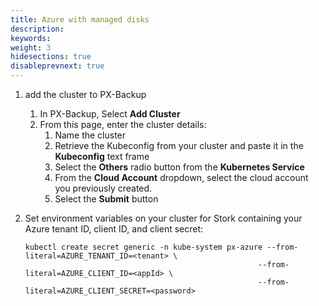 ```yaml
---
title: Azure with managed disks
description: 
keywords: 
weight: 3
hidesections: true
disableprevnext: true
---
```


<!-- AKS starts at 28:34 -->

1. add the cluster to PX-Backup
    1. In PX-Backup, Select **Add Cluster**
    2. From this page, enter the cluster details:
        1. Name the cluster
        2. Retrieve the Kubeconfig from your cluster and paste it in the **Kubeconfig** text frame
        3. Select the **Others** radio button from the **Kubernetes Service** 
        4. From the **Cloud Account** dropdown, select the cloud account you previously created.
        5. Select the **Submit** button

2. Set environment variables on your cluster for Stork containing your Azure tenant ID, client ID, and client secret:

    ```text
    kubectl create secret generic -n kube-system px-azure --from-literal=AZURE_TENANT_ID=<tenant> \
                                                        --from-literal=AZURE_CLIENT_ID=<appId> \
                                                        --from-literal=AZURE_CLIENT_SECRET=<password>
    ```

